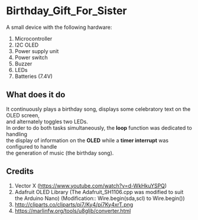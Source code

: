 # Birthday_Gift_For_Sister  

A small device with the following hardware:  
1. Microcontroller  
2. I2C OLED  
3. Power supply unit  
4. Power switch  
5. Buzzer
6. LEDs
7. Batteries (7.4V)  

## What does it do  
It continuously plays a birthday song, displays some celebratory text on the OLED screen,   
and alternately toggles two LEDs.  
In order to do both tasks simultaneously, the **loop** function was dedicated to handling  
the display of information on the **OLED** while a **timer interrupt** was configured to handle  
the generation of music (the birthday song).  

## Credits  
1. Vector X (https://www.youtube.com/watch?v=d-WkHkuYSPQ)  
2. Adafruit OLED Library (The Adafruit_SH1106.cpp was modified to suit the Arduino   Nano) (Modification:: Wire.begin(sda,scl) to Wire.begin())     
3. http://cliparts.co/cliparts/pi7/Ky4/pi7Ky4xrT.png    
4. https://marlinfw.org/tools/u8glib/converter.html    



